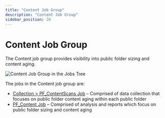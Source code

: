```yaml
---
title: "Content Job Group"
description: "Content Job Group"
sidebar_position: 20
---
```


# Content Job Group

The Content job group provides visibility into public folder sizing and content aging.

![Content Job Group in the Jobs Tree](/images/accessanalyzer/12.0/solutions/exchange/publicfolders/content/jobstree.webp)

The jobs in the Content job group are:

- [Collection > PF_ContentScans Job](/docs/accessanalyzer/12.0/solutions/exchange/publicfolders/content/pf_contentscans.md) – Comprised of data collection that focuses
  on public folder content aging within each public folder
- [PF_Content Job](/docs/accessanalyzer/12.0/solutions/exchange/publicfolders/content/pf_content.md) – Comprised of analysis and reports which focus on public folder
  sizing and content aging
